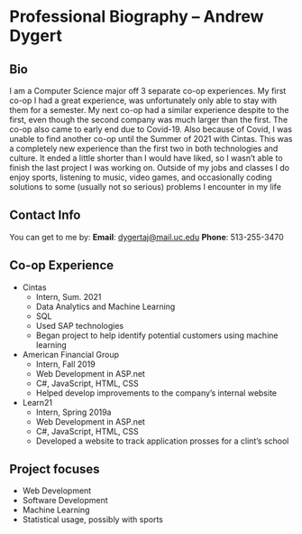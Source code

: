 # Professional Biography – Andrew Dygert

## Bio
I am a Computer Science major off 3 separate co-op experiences. My first co-op I had a great experience, was unfortunately only able to stay with them for a semester. My next co-op had a similar experience despite to the first, even though the second company was much larger than the first. The co-op also came to early end due to Covid-19. Also because of Covid, I was unable to find another co-op until the Summer of 2021 with Cintas. This was a completely new experience than the first two in both technologies and culture. It ended a little shorter than I would have liked, so I wasn’t able to finish the last project I was working on. Outside of my jobs and classes I do enjoy sports, listening to music, video games, and occasionally coding solutions to some (usually not so serious) problems I encounter in my life


## Contact Info

You can get to me by:
**Email**: dygertaj@mail.uc.edu
**Phone**: 513-255-3470

## Co-op Experience
- Cintas
	* Intern, Sum. 2021
	* Data Analytics and Machine Learning
	* SQL
	* Used SAP technologies
	* Began project to help identify potential customers using machine learning
- American Financial Group
	* Intern, Fall 2019
	* Web Development in ASP.net
	* C#, JavaScript, HTML, CSS 
	* Helped develop improvements to the company’s internal website
- Learn21
	* Intern, Spring 2019a
	* Web Development in ASP.net
	* C#, JavaScript, HTML, CSS 
	* Developed a website to track application prosses for a clint’s school

## Project focuses
* Web Development
* Software Development
* Machine Learning
* Statistical usage, possibly with sports 


 

